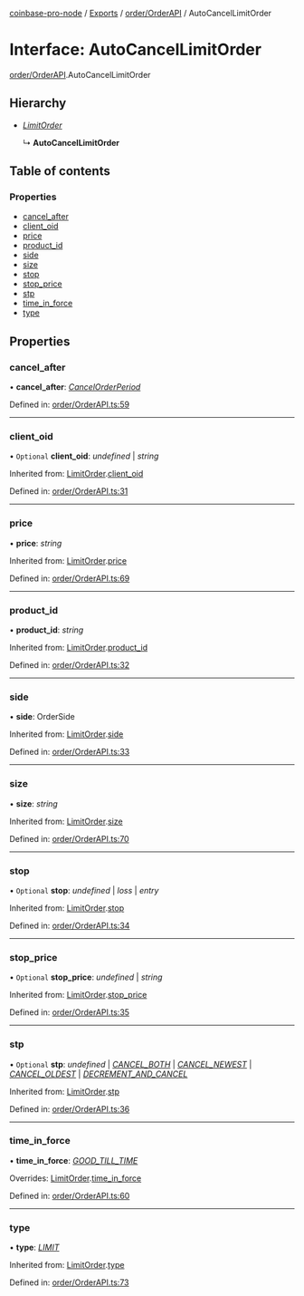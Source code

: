 [coinbase-pro-node](../../README.md) / [Exports](../../modules.md) / [order/OrderAPI](../../modules/order_orderapi.md) / AutoCancelLimitOrder

# Interface: AutoCancelLimitOrder

[order/OrderAPI](../../modules/order_orderapi.md).AutoCancelLimitOrder

## Hierarchy

- [_LimitOrder_](orderapi.limitorder.md)

  ↳ **AutoCancelLimitOrder**

## Table of contents

### Properties

- [cancel_after](orderapi.autocancellimitorder.md#cancel_after)
- [client_oid](orderapi.autocancellimitorder.md#client_oid)
- [price](orderapi.autocancellimitorder.md#price)
- [product_id](orderapi.autocancellimitorder.md#product_id)
- [side](orderapi.autocancellimitorder.md#side)
- [size](orderapi.autocancellimitorder.md#size)
- [stop](orderapi.autocancellimitorder.md#stop)
- [stop_price](orderapi.autocancellimitorder.md#stop_price)
- [stp](orderapi.autocancellimitorder.md#stp)
- [time_in_force](orderapi.autocancellimitorder.md#time_in_force)
- [type](orderapi.autocancellimitorder.md#type)

## Properties

### cancel_after

• **cancel_after**: [_CancelOrderPeriod_](../../enums/order/orderapi.cancelorderperiod.md)

Defined in: [order/OrderAPI.ts:59](https://github.com/bennycode/coinbase-pro-node/blob/3350621/src/order/OrderAPI.ts#L59)

---

### client_oid

• `Optional` **client_oid**: _undefined_ \| _string_

Inherited from: [LimitOrder](orderapi.limitorder.md).[client_oid](orderapi.limitorder.md#client_oid)

Defined in: [order/OrderAPI.ts:31](https://github.com/bennycode/coinbase-pro-node/blob/3350621/src/order/OrderAPI.ts#L31)

---

### price

• **price**: _string_

Inherited from: [LimitOrder](orderapi.limitorder.md).[price](orderapi.limitorder.md#price)

Defined in: [order/OrderAPI.ts:69](https://github.com/bennycode/coinbase-pro-node/blob/3350621/src/order/OrderAPI.ts#L69)

---

### product_id

• **product_id**: _string_

Inherited from: [LimitOrder](orderapi.limitorder.md).[product_id](orderapi.limitorder.md#product_id)

Defined in: [order/OrderAPI.ts:32](https://github.com/bennycode/coinbase-pro-node/blob/3350621/src/order/OrderAPI.ts#L32)

---

### side

• **side**: OrderSide

Inherited from: [LimitOrder](orderapi.limitorder.md).[side](orderapi.limitorder.md#side)

Defined in: [order/OrderAPI.ts:33](https://github.com/bennycode/coinbase-pro-node/blob/3350621/src/order/OrderAPI.ts#L33)

---

### size

• **size**: _string_

Inherited from: [LimitOrder](orderapi.limitorder.md).[size](orderapi.limitorder.md#size)

Defined in: [order/OrderAPI.ts:70](https://github.com/bennycode/coinbase-pro-node/blob/3350621/src/order/OrderAPI.ts#L70)

---

### stop

• `Optional` **stop**: _undefined_ \| _loss_ \| _entry_

Inherited from: [LimitOrder](orderapi.limitorder.md).[stop](orderapi.limitorder.md#stop)

Defined in: [order/OrderAPI.ts:34](https://github.com/bennycode/coinbase-pro-node/blob/3350621/src/order/OrderAPI.ts#L34)

---

### stop_price

• `Optional` **stop_price**: _undefined_ \| _string_

Inherited from: [LimitOrder](orderapi.limitorder.md).[stop_price](orderapi.limitorder.md#stop_price)

Defined in: [order/OrderAPI.ts:35](https://github.com/bennycode/coinbase-pro-node/blob/3350621/src/order/OrderAPI.ts#L35)

---

### stp

• `Optional` **stp**: _undefined_ \| [_CANCEL_BOTH_](../../enums/order/orderapi.selftradeprevention.md#cancel_both) \| [_CANCEL_NEWEST_](../../enums/order/orderapi.selftradeprevention.md#cancel_newest) \| [_CANCEL_OLDEST_](../../enums/order/orderapi.selftradeprevention.md#cancel_oldest) \| [_DECREMENT_AND_CANCEL_](../../enums/order/orderapi.selftradeprevention.md#decrement_and_cancel)

Inherited from: [LimitOrder](orderapi.limitorder.md).[stp](orderapi.limitorder.md#stp)

Defined in: [order/OrderAPI.ts:36](https://github.com/bennycode/coinbase-pro-node/blob/3350621/src/order/OrderAPI.ts#L36)

---

### time_in_force

• **time_in_force**: [_GOOD_TILL_TIME_](../../enums/order/orderapi.timeinforce.md#good_till_time)

Overrides: [LimitOrder](orderapi.limitorder.md).[time_in_force](orderapi.limitorder.md#time_in_force)

Defined in: [order/OrderAPI.ts:60](https://github.com/bennycode/coinbase-pro-node/blob/3350621/src/order/OrderAPI.ts#L60)

---

### type

• **type**: [_LIMIT_](../../enums/order/orderapi.ordertype.md#limit)

Inherited from: [LimitOrder](orderapi.limitorder.md).[type](orderapi.limitorder.md#type)

Defined in: [order/OrderAPI.ts:73](https://github.com/bennycode/coinbase-pro-node/blob/3350621/src/order/OrderAPI.ts#L73)
